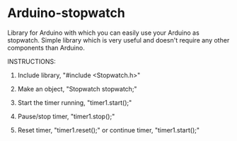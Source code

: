 # Arduino-stopwatch
Library for Arduino with which you can easily use your Arduino as stopwatch.
Simple library which is very useful and doesn't require any other components than Arduino.

INSTRUCTIONS:

1. Include library, "#include <Stopwatch.h>"

2. Make an object, "Stopwatch stopwatch;"

3. Start the timer running, "timer1.start();"

4. Pause/stop timer, "timer1.stop();"

5. Reset timer, "timer1.reset();" or continue timer, "timer1.start();"
